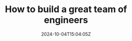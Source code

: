 ---
title: "How to build a great team of engineers"
date: 2024-10-04T15:04:05Z
summary: "How to build a great team of engineers"
description: "How to build a great team of engineers"
toc: false
readTime: true
autonumber: true
math: false
tags: ["Low Level Design", "Calculation"]
showTags: true
hideBackToTop: false
categories: ["Engineering"]
draft: true
weight: 3
---